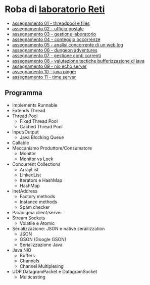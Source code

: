 # Roba di [laboratorio Reti](https://elearning.di.unipi.it/course/view.php?id=311)

- [assegnamento 01 - threadpool e files](https://elearning.di.unipi.it/mod/assign/view.php?id=14725)
- [assegnamento 02 - ufficio postale](https://elearning.di.unipi.it/mod/assign/view.php?id=14893)
- [assegnamento 03 - gestione laboratorio](https://elearning.di.unipi.it/mod/assign/view.php?id=14946)
- [assegnamento 04 - conteggio occorrenze](https://elearning.di.unipi.it/mod/assign/view.php?id=15068)
- [assegnamento 05 - analisi concorrente di un web log](https://elearning.di.unipi.it/mod/assign/view.php?id=15178)
- [assegnamento 06 - dungeon adventures](https://elearning.di.unipi.it/mod/assign/view.php?id=15284)
- [assegnamento 07 - gestione conti correnti](https://elearning.di.unipi.it/mod/assign/view.php?id=15341)
- [assegnamento 08 - valutazione tectiche bufferizzazione di java](https://elearning.di.unipi.it/mod/assign/view.php?id=15416)
- [assegnamento 09 - nio echo server](https://elearning.di.unipi.it/mod/assign/view.php?id=15595)
- [assegnamento 10 - java pinger](https://elearning.di.unipi.it/mod/assign/view.php?id=15739)
- [assegnamento 11 - time server](https://elearning.di.unipi.it/mod/assign/view.php?id=15761)


## Programma

- Implements Runnable
- Extends Thread
- Thread Pool
    - Fixed Thread Pool
    - Cached Thread Pool
- Input/Output
    - Java Blocking Queue
- Callable
- Meccanismo Produttore/Consumatore
    - Monitor
    - Monitor vs Lock
- Concurrent Collections
    - ArrayList
    - LinkedList
    - Iterators e HashMap
    - HashMap
- InetAddress
    - Factory methods
    - Instance methods
    - Spam checker
- Paradigma client/server
- Stream Sockets
    - Volatile e Atomic
- Serializzazione: JSON e native serailizzation
    - JSON
    - GSON (Google GSON)
    - Serializzazione Java
- Java NIO
    - Buffers
    - Channels
    - Channel Multiplexing
- UDP DatagramPacket e DatagramSocket
    - Multicasting
